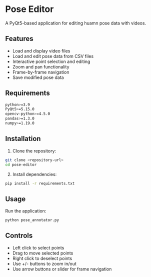 # Pose Editor

A PyQt5-based application for editing huamn pose data with videos.

## Features
- Load and display video files
- Load and edit pose data from CSV files
- Interactive point selection and editing
- Zoom and pan functionality
- Frame-by-frame navigation
- Save modified pose data

## Requirements
```bash
python>=3.9
PyQt5>=5.15.0
opencv-python>=4.5.0
pandas>=1.3.0
numpy>=1.19.0
```

## Installation

1. Clone the repository:
```bash
git clone <repository-url>
cd pose-editor
```

2. Install dependencies:
```bash
pip install -r requirements.txt
```

## Usage

Run the application:
```bash
python pose_annotator.py
```

## Controls
- Left click to select points
- Drag to move selected points
- Right click to deselect points
- Use +/- buttons to zoom in/out
- Use arrow buttons or slider for frame navigation